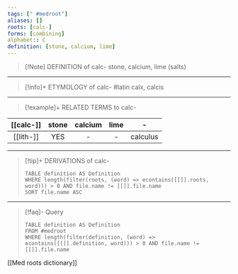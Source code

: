 ```yaml
---
tags: [" #medroot"]
aliases: []
roots: [calc-]
forms: [combining]
alphabet:: C
definition: [stone, calcium, lime]
---
```

>[!Note] DEFINITION of calc-
>stone, calcium, lime (salts)
_____
>[!info]+ ETYMOLOGY of calc-
>#latin calx, calcis
_____
>[!example]+ RELATED TERMS to calc-
>
| [[calc-]] | stone | calcium | lime |    -     |
|:---------:|:-----:|:-------:|:----:|:--------:|
| [[lith-]] |  YES  |    -    |  -   | calculus |
_____
>[!tip]+ DERIVATIONS of calc-
>```dataview
>TABLE definition AS Definition 
>WHERE length(filter(roots, (word) => econtains([[]].roots, word))) > 0 AND file.name != [[]].file.name
>SORT file.name ASC
>```
_____
>[!faq]- Query
>
>```dataview
>TABLE definition AS Definition
>FROM #medroot
>WHERE length(filter(definition, (word) => econtains([[]].definition, word))) > 0 AND file.name != [[]].file.name
>```

[[Med roots dictionary]]